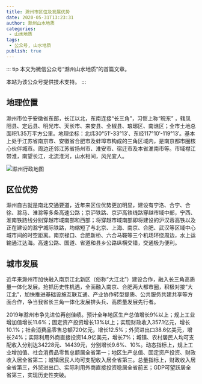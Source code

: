 ```yaml
---
title: 滁州市区位及发展优势
date: 2020-05-31T13:23:31
author: 滁州山水地质
categories:
 - 山水地质
tags:
 - 公众号, 山水地质
publish: true
---
```


::: tip
本文为微信公众号“滁州山水地质”的首篇文章。

本站为该公众号提供技术支持。
:::

<!-- more -->

## 地理位置

滁州市位于安徽省东部，长江以北，东南连接“长三角”，习惯上称“皖东” ，辖凤阳县、定远县、明光市、天长市、来安县、全椒县、琅琊区、南谯区；全市土地总面积1.35万平方公里。地理坐标：北纬30°51′-33°13′、东经117°10′-119°13′。基本上处于江苏省南京市、安徽省合肥市及蚌埠市构成的三角区域内，是南京都市圈核心伙伴城市。周边还邻江苏省扬州市、淮安市、宿迁市及本省淮南市等。市域襟江带淮，南望长江，北流淮河，山水相间，风光宜人。

![滁州行政地图](/images/2020/chuzhou.jpeg)

## 区位优势

滁州自古就是南北交通要道，近年来区位优势更加明显，建设有宁洛、合宁、合徐、滁马、淮滁等多条高速公路；京沪铁路、京沪高铁线路穿越市域中部，宁西、淮南铁路线分别穿越市域南部和西部；将穿越市域南部即将建设的沪汉蓉高铁以及正在建设的滁宁城际铁路，均缩短了与北京、上海、南京、合肥、武汉等区域中心城市间的时空距离。南京禄口、合肥新桥、六合马鞍等三个机场环绕周边，水上运输通江达海。高速公路、国道、省道和县乡公路纵横交错，交通极为便利。

## 城市发展

近年来滁州市加快融入南京江北新区（俗称“大江北”）建设合作，融入长三角高质量一体化发展。抢抓历史性机遇，全面融入南京、合肥两大都市圈，积极对接“大江北”，加快推进基础设施互联互通、产业协作转型提质、公共服务共建共享等方面合作，争当我省长三角一体化发展排头兵、高质量发展先行者。

2019年滁州市争先进位再创佳绩。预计全年地区生产总值增长9%以上；规上工业增加值增长11.6%；固定资产投资增长13%以上；实现财政收入357.1亿元，增长10.1%；社会消费品零售总额720亿元，增长12.5%；外贸进出口38.6亿美元，增长24%；实际利用外商直接投资14.9亿美元，增长7%；城镇、农村居民人均可支配收入分别达34228元、14439元，分别增长9.6%、10%。动态指标上，规上工业增加值、社会消费品零售总额居全省第一；地区生产总值、固定资产投资、财政收入居全省第二；城镇居民人均可支配收入居全省第三。总量指标上，财政收入居全省第三，外贸进出口、实际利用外商直接投资稳居全省前五；GDP可望跃居全省第三，实现历史性突破。
